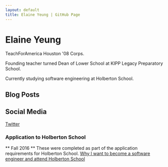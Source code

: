 ```yaml
---
layout: default
title: Elaine Yeung | GitHub Page
---
```


# Elaine Yeung
TeachForAmerica Houston '08 Corps. 

Founding teacher turned Dean of Lower School at KIPP Legacy Preparatory School. 

Currently studying software engineering at Holberton School.

## Blog Posts


## Social Media
[Twitter](https://twitter.com/egsy)
[]()

### Application to Holberton School

** Fall 2016 ** These were completed as part of the application requirements for Holberton School.
[Why I want to become a software engineer and attend Holberton School](https://medium.com/@yeung.egs/why-i-want-to-become-a-software-engineer-and-attend-holberton-school-f9047ed55034)

